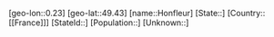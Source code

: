 ﻿---
location: [49.43,0.23]
type: City
tags:
- geo/City


SpocWebEntityId: 31014
isDeleted: false
confidential: public

---
[geo-lon::0.23]
[geo-lat::49.43]
[name::Honfleur]
[State::]
[Country::[[France]]]
[StateId::]
[Population::]
[Unknown::]

